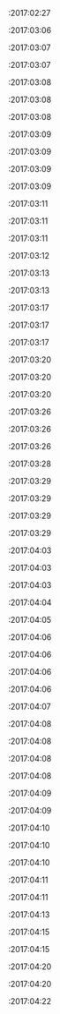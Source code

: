  :2017:02:27

 :2017:03:06

 :2017:03:07

 :2017:03:07

 :2017:03:08

 :2017:03:08

 :2017:03:08

 :2017:03:09

 :2017:03:09

 :2017:03:09

 :2017:03:09

 :2017:03:11

 :2017:03:11

 :2017:03:11

 :2017:03:12

 :2017:03:13

 :2017:03:13

 :2017:03:17

 :2017:03:17

 :2017:03:17

 :2017:03:20

 :2017:03:20

 :2017:03:20

 :2017:03:26

 :2017:03:26

 :2017:03:26

 :2017:03:28

 :2017:03:29

 :2017:03:29

 :2017:03:29

 :2017:03:29

 :2017:04:03

 :2017:04:03

 :2017:04:03

 :2017:04:04

 :2017:04:05

 :2017:04:06

 :2017:04:06

 :2017:04:06

 :2017:04:06

 :2017:04:07

 :2017:04:08

 :2017:04:08

 :2017:04:08

 :2017:04:08

 :2017:04:09

 :2017:04:09

 :2017:04:10

 :2017:04:10

 :2017:04:10

 :2017:04:11

 :2017:04:11

 :2017:04:13

 :2017:04:15

 :2017:04:15

 :2017:04:20

 :2017:04:20

 :2017:04:22

